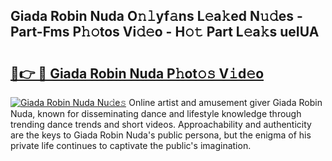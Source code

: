 ## Giada Robin Nuda O𝚗𝚕yf𝚊ns L𝚎a𝚔ed N𝚞𝚍es - Part-Fms P𝚑𝚘tos Vi𝚍𝚎o - H𝚘𝚝 Part L𝚎a𝚔s ueIUA

# <h2><a href="http://kf9ci2.oniu.top/?m=Giada+Robin+Nuda">🔗👉 🔴 Giada Robin Nuda P𝚑ot𝚘𝚜 V𝚒d𝚎o</a></h2>

[![Giada Robin Nuda Nu𝚍e𝚜](https://i.imgur.com/0qMVB7G.gif)](http://kf9ci2.oniu.top/?m=Giada+Robin+Nuda)
Online artist and amusement giver Giada Robin Nuda, known for disseminating dance and lifestyle knowledge through trending dance trends and short videos. Approachability and authenticity are the keys to Giada Robin Nuda's public persona, but the enigma of his private life continues to captivate the public's imagination.  
